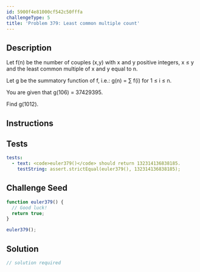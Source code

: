 ```yaml
---
id: 5900f4e81000cf542c50fffa
challengeType: 5
title: 'Problem 379: Least common multiple count'
---
```


## Description
<section id='description'>
Let f(n) be the number of couples (x,y) with x and y positive integers, x ≤ y and the least common multiple of x and y equal to n.


Let g be the summatory function of f, i.e.:
g(n) = ∑ f(i)  for 1 ≤ i ≤ n.


You are given that g(106) = 37429395.


Find g(1012).
</section>

## Instructions
<section id='instructions'>

</section>

## Tests
<section id='tests'>

```yml
tests:
  - text: <code>euler379()</code> should return 132314136838185.
    testString: assert.strictEqual(euler379(), 132314136838185);

```

</section>

## Challenge Seed
<section id='challengeSeed'>

<div id='js-seed'>

```js
function euler379() {
  // Good luck!
  return true;
}

euler379();
```

</div>



</section>

## Solution
<section id='solution'>

```js
// solution required
```
</section>
